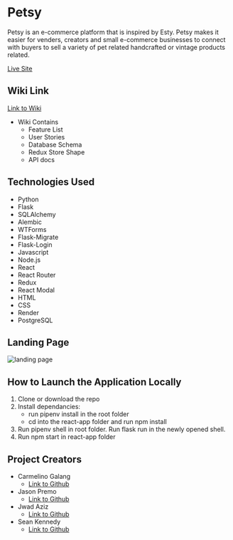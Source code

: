 # Petsy

Petsy is an e-commerce platform that is inspired by Esty. Petsy makes it easier for venders, creators and small e-commerce businesses to connect with buyers to sell a variety of pet related handcrafted or vintage products related.

[Live Site](https://petsy.onrender.com/)

## Wiki Link

[Link to Wiki](https://github.com/cgalang9/Petsy)

- Wiki Contains
  - Feature List
  - User Stories
  - Database Schema
  - Redux Store Shape
  - API docs

## Technologies Used

- Python
- Flask
- SQLAlchemy
- Alembic
- WTForms
- Flask-Migrate
- Flask-Login
- Javascript
- Node.js
- React
- React Router
- Redux
- React Modal
- HTML
- CSS
- Render
- PostgreSQL

## Landing Page

![landing page](./landing-page.png)

## How to Launch the Application Locally

1. Clone or download the repo
2. Install dependancies:
   - run pipenv install in the root folder
   - cd into the react-app folder and run npm install
3. Run pipenv shell in root folder. Run flask run in the newly opened shell.
4. Run npm start in react-app folder

## Project Creators

- Carmelino Galang
  - [Link to Github](https://github.com/cgalang9)
- Jason Premo
  - [Link to Github](https://github.com/jhpremo)
- Jwad Aziz
  - [Link to Github](https://github.com/jwad96)
- Sean Kennedy
  - [Link to Github](https://github.com/DevSPK)
